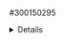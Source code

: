    #300150295

   <details> 
     
   ''' powershell
   Success Restart Needed Exit Code      Feature Result
   ------- -------------- ---------      --------------
   True    No             Success        {Active Directory Domain Services, Group P...
   '''
   <details> 

# Installation et Configuration Active Directory - Windows Server 2022

## Informations Générales du Domaine

Nom du Domaine : DC300150295-00.local  
Nom NetBIOS : DC300150295-00  
Mode Domaine : Windows2016Domain  
Mode Forêt : Windows2016Forest  
Contrôleur de Domaine Principal (PDC) : DC300150295.DC300150295-00.local  
Global Catalog : DC300150295.DC300150295-00.local  

---

## Services et Statut

Service AD DS (NTDS) : Running  
DNS intégré : Oui  
IP statique du serveur : 10.7.236.229  
DNS configuré sur lui-même : 10.7.236.229  

---

## Conteneurs et OU par défaut

<details>
<summary>Cliquez pour voir les conteneurs et OUs</summary>

AllowedDNSSuffixes : {}  
ChildDomains : {}  
ComputersContainer : CN=Computers,DC=DC300150295-00,DC=local  
DeletedObjectsContainer : CN=Deleted Objects,DC=DC300150295-00,DC=local  
DistinguishedName : DC=DC300150295-00,DC=local  
DNSRoot : DC300150295-00.local  
DomainControllersContainer : OU=Domain Controllers,DC=DC300150295-00,DC=local  
DomainMode : Windows2016Domain  
DomainSID : S-1-5-21-447135690-91861430-3213525697  
ForeignSecurityPrincipalsContainer : CN=ForeignSecurityPrincipals,DC=DC300150295-00,DC=local  
InfrastructureMaster : DC300150295.DC300150295-00.local  
LinkedGroupPolicyObjects : {CN={31B2F340-016D-11D2-945F-00C04FB984F9},CN=Policies,CN=System,DC=DC300150295-00,DC=local}  
LostAndFoundContainer : CN=LostAndFound,DC=DC300150295-00,DC=local  
ManagedBy :  
Name : DC300150295-00  
NetBIOSName : DC300150295-00  
ObjectClass : domainDNS  
ObjectGUID : 1fe7e920-f5a3-49e3-8c1e-9b2c2997f964  
ParentDomain :  
PDCEmulator : DC300150295.DC300150295-00.local  
PublicKeyRequiredPasswordRolling : True  
QuotasContainer : CN=NTDS Quotas,DC=DC300150295-00,DC=local  
ReadOnlyReplicaDirectoryServers : {}  
ReplicaDirectoryServers : {DC300150295.DC300150295-00.local}  
RIDMaster : DC300150295.DC300150295-00.local  
SubordinateReferences : {DC=ForestDnsZones,DC=DC300150295-00,DC=local, DC=DomainDnsZones,DC=DC300150295-00,DC=local, CN=Configuration,DC=DC300150295-00,DC=local}  
SystemsContainer : CN=System,DC=DC300150295-00,DC=local  
UsersContainer : CN=Users,DC=DC300150295-00,DC=local  

</details>

---

## Application Partitions

<details>
<summary>Cliquez pour voir les partitions</summary>

DC=ForestDnsZones,DC=DC300150295-00,DC=local  
DC=DomainDnsZones,DC=DC300150295-00,DC=local  

</details>

---

## Informations Avancées

<details>
<summary>Cliquez pour voir plus de détails</summary>

DomainNamingMaster : DC300150295.DC300150295-00.local  
Domains : {DC300150295-00.local}  
ForestMode : Windows2016Forest  
GlobalCatalogs : {DC300150295.DC300150295-00.local}  
Name : DC300150295-00.local  
PartitionsContainer : CN=Partitions,CN=Configuration,DC=DC300150295-00,DC=local  
RootDomain : DC300150295-00.local  
SchemaMaster : DC300150295.DC300150295-00.local  
Sites : {Default-First-Site-Name}  
SPNSuffixes : {}  
UPNSuffixes : {}  

</details>

---


